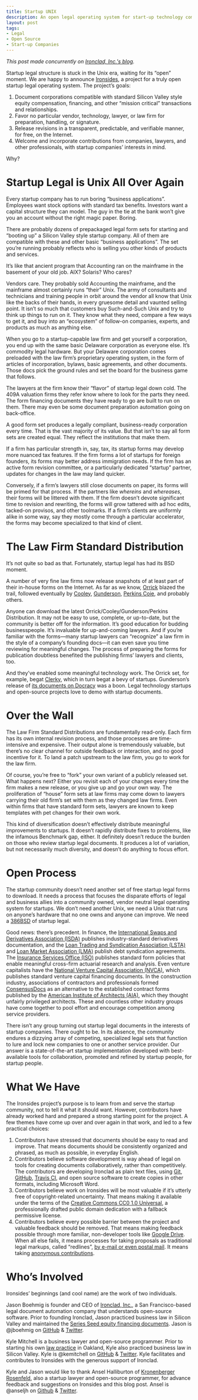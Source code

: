 ```yaml
---
title: Startup UNIX
description: An open legal operating system for start-up technology companies
layout: post
tags:
- Legal
- Open Source
- Start-up Companies
---
```


_This post made concurrently on [Ironclad, Inc.'s blog](http://blog.ironcladapp.com/company-blog/announcing-ironsides-open-source-incorporation-documents)._

Startup legal structure is stuck in the Unix era, waiting for its “open” moment. We are happy to announce [Ironsides](https://ironsides.github.io/), a project for a truly open startup legal operating system. The project’s goals:

1. Document corporations compatible with standard Silicon Valley style equity compensation, financing, and other “mission critical” transactions and relationships.
2. Favor no particular vendor, technology, lawyer, or law firm for preparation, handling, or signature.
3. Release revisions in a transparent, predictable, and verifiable manner, for free, on the Internet.
4. Welcome and incorporate contributions from companies, lawyers, and other professionals, with startup companies’ interests in mind.

Why?

# Startup Legal is Unix All Over Again

Every startup company has to run boring “business applications”. Employees want stock options with standard tax benefits. Investors want a capital structure they can model. The guy in the tie at the bank won’t give you an account without the right magic paper. Boring.

There are probably dozens of prepackaged legal form sets for starting and “booting up” a Silicon Valley style startup company. All of them are compatible with these and other basic “business applications”. The set you’re running probably reflects who is selling you other kinds of products and services.

It’s like that ancient program that Accounting ran on the mainframe in the basement of your old job. AIX? Solaris? Who cares?

Vendors care. They probably sold Accounting the mainframe, and the mainframe almost certainly runs “their” Unix. The army of consultants and technicians and training people in orbit around the vendor all know that Unix like the backs of their hands, in every gruesome detail and vaunted selling point. It isn’t so much that customers buy Such-and-Such Unix and try to think up things to run on it. They know what they need, compare a few ways to get it, and buy into an “ecosystem” of follow-on companies, experts, and products as much as anything else.

When you go to a startup-capable law firm and get yourself a corporation, you end up with the same basic Delaware corporation as everyone else. It’s commodity legal hardware. But your Delaware corporation comes preloaded with the law firm’s proprietary operating system, in the form of articles of incorporation, bylaws, basic agreements, and other documents. Those docs pick the ground rules and set the board for the business game that follows.

The lawyers at the firm know their “flavor” of startup legal down cold. The 409A valuation firms they refer know where to look for the parts they need. The form financing documents they have ready to go are built to run on them. There may even be some document preparation automation going on back-office.

A good form set produces a legally compliant, business-ready corporation every time. That is the vast majority of its value. But that isn’t to say all form sets are created equal. They reflect the institutions that make them.

If a firm has particular strength in, say, tax, its startup forms may develop more nuanced tax features. If the firm forms a lot of startups for foreign founders, its forms may better address immigration needs. If the firm has an active form revision committee, or a particularly dedicated “startup” partner, updates for changes in the law may land quicker.

Conversely, if a firm’s lawyers still close documents on paper, its forms will be primed for that process. If the partners like _whereins_ and _whereases_, their forms will be littered with them. If the firm doesn’t devote significant time to revision and rewriting, the forms will grow tattered with ad hoc edits, tacked-on provisos, and other toolmarks. If a firm’s clients are uniformly alike in some way, say they mostly come through a particular accelerator, the forms may become specialized to that kind of client.

# The Law Firm Standard Distribution

It’s not quite so bad as that. Fortunately, startup legal has had its BSD moment.

A number of very fine law firms now release snapshots of at least part of their in-house forms on the Internet. As far as we know, [Orrick](https://www.orrick.com/practices/corporate/emergingCompanies/startup/forms_index.asp) blazed the trail, followed eventually by [Cooley](https://www.cooleygo.com/documents/), [Gunderson](https://www.docracy.com/p/80/gunderson-dettmer-llp), [Perkins Coie](http://www.startuppercolator.com/), and probably others.

Anyone can download the latest Orrick/Cooley/Gunderson/Perkins Distribution. It may not be easy to use, complete, or up-to-date, but the community is better off for the information. It’s good education for budding businesspeople. It’s invaluable for up-and-coming lawyers. And if you’re familiar with the forms—many startup lawyers can “recognize” a law firm in the style of a company’s founding docs—it can even save you time reviewing for meaningful changes. The process of preparing the forms for publication doubtless benefited the publishing firms’ lawyers and clients, too.

And they’ve enabled some meaningful technology work. The Orrick set, for example, begat [Clerky](https://www.clerky.com/), which in turn begat a bevy of startups. Gunderson’s release of [its documents on Docracy](http://www.docracy.com/p/80/gunderson-dettmer-llp) was a boon. Legal technology startups and open-source projects love to demo with startup documents.

# Over the Wall

The Law Firm Standard Distributions are fundamentally read-only. Each firm has its own internal revision process, and those processes are time-intensive and expensive. Their output alone is tremendously valuable, but there’s no clear channel for outside feedback or interaction, and no good incentive for it. To land a patch upstream to the law firm, you go to work for the law firm.

Of course, you’re free to “fork” your own variant of a publicly released set. What happens next? Either you revisit each of your changes every time the firm makes a new release, or you give up and go your own way. The proliferation of “house” form sets at law firms may come down to lawyers carrying their old firm’s set with them as they changed law firms. Even within firms that have standard form sets, lawyers are known to keep templates with pet changes for their own work.

This kind of diversification doesn’t effectively distribute meaningful improvements to startups. It doesn’t rapidly distribute fixes to problems, like the infamous Benchmark gap, either. It definitely doesn’t reduce the burden on those who review startup legal documents. It produces a lot of variation, but not necessarily much diversity, and doesn’t do anything to focus effort.

# Open Process

The startup community doesn’t need another set of free startup legal forms to download. It needs a process that focuses the disparate efforts of legal and business allies into a community owned, vendor neutral legal operating system for startups. We don’t need another Unix, we need a Unix that runs on anyone’s hardware that no one owns and anyone can improve. We need a [386BSD](https://en.wikipedia.org/wiki/386BSD) of startup legal.

Good news: there’s precedent. In finance, the [International Swaps and Derivatives Association (ISDA)](http://www.isda.org/publications/isdamasteragrmnt.aspx) publishes industry-standard derivatives documentation, and the [Loan Trading and Syndication Association (LSTA)](http://www.lsta.org/legal-and-documentation) and [Loan Market Association (LMA)](http://www.lma.eu.com/landing_documents.aspx) publish debt syndication agreements. The [Insurance Services Office (ISO)](http://www.verisk.com/iso.html) publishes standard form policies that enable meaningful cross-firm actuarial research and analysis. Even venture capitalists have the [National Venture Capital Association (NVCA)](http://nvca.org/resources/model-legal-documents/), which publishes standard venture capital financing documents. In the construction industry, associations of contractors and professionals formed [ConsensusDocs](https://www.consensusdocs.org/) as an alternative to the established contract forms published by the [American Institute of Architects (AIA)](http://www.aia.org/contractdocs/), which they thought unfairly privileged architects. These and countless other industry groups have come together to pool effort and encourage competition among service providers.

There isn’t any group turning out startup legal documents in the interests of startup companies. There ought to be. In its absence, the community endures a dizzying array of competing, specialized legal sets that function to lure and lock new companies to one or another service provider. Our answer is a state-of-the-art startup implementation developed with best-available tools for collaboration, promoted and refined by startup people, for startup people.

# What We Have

The Ironsides project’s purpose is to learn from and serve the startup community, not to tell it what it should want. However, contributors have already worked hard and prepared a strong starting point for the project. A few themes have come up over and over again in that work, and led to a few practical choices:

1. Contributors have stressed that documents should be easy to read and improve. That means documents should be consistently organized and phrased, as much as possible, in everyday English.
2. Contributors believe software development is way ahead of legal on tools for creating documents collaboratively, rather than competitively. The contributors are developing Ironclad as plain text files, using [Git](https://git-scm.com), [GitHub](https://github.com/ironsides/ironsides), [Travis CI](https://travis-ci.org/Ironsides/ironsides/), and open source software to create copies in other formats, including Microsoft Word.
3. Contributors believe work on Ironsides will be most valuable if it’s utterly free of copyright-related uncertainty. That means making it available under the terms of the [Creative Commons CC0 1.0 Universal](https://creativecommons.org/publicdomain/zero/1.0/), a professionally drafted public domain dedication with a fallback permissive license.
4. Contributors believe every possible barrier between the project and valuable feedback should be removed. That means making feedback possible through more familiar, non-developer tools like [Google Drive](https://drive.google.com/folderview?id=0B4WQgvqBs9InbmxhVGVCSm9xeFE&usp=sharing). When all else fails, it means processes for taking proposals as traditional legal markups, called “redlines”, [by e-mail or even postal mail](https://github.com/Ironsides/ironsides/blob/master/CONTRIBUTING.md#redlines). It means taking [anonymous contributions](https://github.com/Ironsides/ironsides/blob/master/CONTRIBUTING.md#anonymous-and-claimable-proposals).

# Who’s Involved

Ironsides’ beginnings (and cool name) are the work of two individuals.

Jason Boehmig is founder and CEO of [Ironclad, Inc.](https://ironclad.ai), a San Francisco-based legal document automation company that understands open-source software. Prior to founding Ironclad, Jason practiced business law in Silicon Valley and maintained the [Series Seed equity financing documents](https://github.com/seriesseed/equity). Jason is @jboehmig on [GitHub](https://github.com/jboehmig) & [Twitter](https://twitter.com/jboehmig).

Kyle Mitchell is a business lawyer and open-source programmer. Prior to starting his own [law practice](https://kemitchell.com) in Oakland, Kyle also practiced business law in Silicon Valley. Kyle is @kemitchell on [GitHub](https://github.com/kemitchell) & [Twitter](https://twitter.com/kemitchell). Kyle facilitates and contributes to Ironsides with the generous support of Ironclad.

Kyle and Jason would like to thank Ansel Halliburton of [Kronenberger Rosenfeld](https://www.krinternetlaw.com/attorneys/ansel-halliburton-profile), also a startup lawyer and open-source programmer, for advance feedback and suggestions on Ironsides and this blog post. Ansel is @anseljh on [Github](https://github.com/anseljh/) & [Twitter](https://twitter.com/anseljh).
